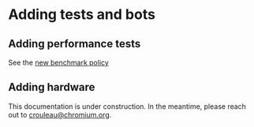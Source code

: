 # Adding tests and bots

## Adding performance tests

See the
[new benchmark policy](https://docs.google.com/document/d/1ni2MIeVnlH4bTj4yvEDMVNxgL73PqK_O9_NUm3NW3BA/edit)

## Adding hardware

This documentation is under construction. In the meantime, please reach out to
crouleau@chromium.org.
